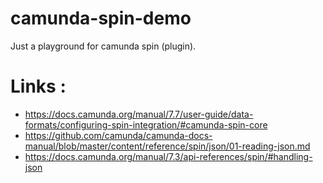 # camunda-spin-demo

Just a playground for camunda spin (plugin). 

Links : 
=======
- https://docs.camunda.org/manual/7.7/user-guide/data-formats/configuring-spin-integration/#camunda-spin-core
- https://github.com/camunda/camunda-docs-manual/blob/master/content/reference/spin/json/01-reading-json.md
- https://docs.camunda.org/manual/7.3/api-references/spin/#handling-json